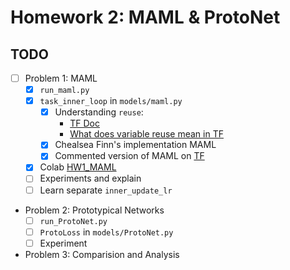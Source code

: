 # Homework 2: MAML & ProtoNet

## TODO
- [ ] Problem 1: MAML
    - [x] `run_maml.py`
    - [x] `task_inner_loop` in `models/maml.py`
        - [x] Understanding `reuse`: 
            - [TF Doc](https://github.com/tensorflow/docs/blob/master/site/en/r1/guide/variables.md)
            - [What does variable reuse mean in TF](https://medium.com/@hideyuki/what-does-variable-reuse-mean-in-tensorflow-40e86535026b)
        - [x] Chealsea Finn's implementation MAML 
        - [x] Commented version of MAML on [TF](https://github.com/dragen1860/MAML-TensorFlow/blob/master/maml.py)
    - [x] Colab [HW1_MAML](https://colab.research.google.com/drive/1jL2-3EAWX4JSxrjwc1y_H2L--kjCx0zS?usp=sharing)
    - [ ] Experiments and explain
    - [ ] Learn separate `inner_update_lr`

- Problem 2: Prototypical Networks
    - [ ] `run_ProtoNet.py`
    - [ ] `ProtoLoss` in `models/ProtoNet.py`
    - [ ] Experiment

- Problem 3: Comparision and Analysis

